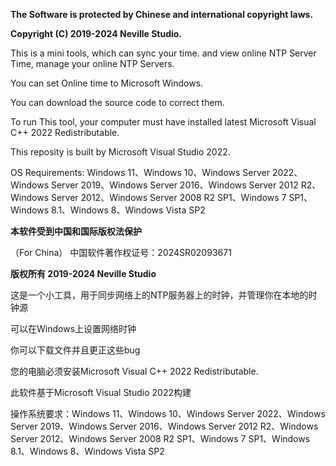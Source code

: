 **The Software is protected by Chinese and international copyright laws.**

**Copyright (C) 2019-2024 Neville Studio.**

This is a mini tools, which can sync your time. and view online NTP Server Time, manage your online NTP Servers.

You can set Online time to Microsoft Windows.

You can download the source code to correct them.

To run This tool, your computer must have installed latest Microsoft Visual C++ 2022 Redistributable.

This reposity is built by Microsoft Visual Studio 2022.

OS Requirements: Windows 11、Windows 10、Windows Server 2022、Windows Server 2019、Windows Server 2016、Windows Server 2012 R2、Windows Server 2012、Windows Server 2008 R2 SP1、Windows 7 SP1、Windows 8.1、Windows 8、Windows Vista SP2

**本软件受到中国和国际版权法保护**

（For China） 中国软件著作权证号：2024SR02093671

**版权所有 2019-2024 Neville Studio**

这是一个小工具，用于同步网络上的NTP服务器上的时钟，并管理你在本地的时钟源

可以在Windows上设置网络时钟

你可以下载文件并且更正这些bug

您的电脑必须安装Microsoft Visual C++ 2022 Redistributable.

此软件基于Microsoft Visual Studio 2022构建

操作系统要求：Windows 11、Windows 10、Windows Server 2022、Windows Server 2019、Windows Server 2016、Windows Server 2012 R2、Windows Server 2012、Windows Server 2008 R2 SP1、Windows 7 SP1、Windows 8.1、Windows 8、Windows Vista SP2
